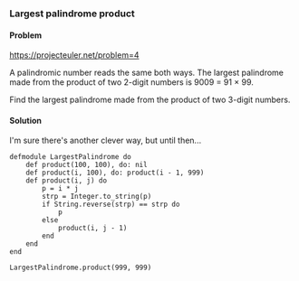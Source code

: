 ### Largest palindrome product

#### Problem

https://projecteuler.net/problem=4

A palindromic number reads the same both ways. The largest palindrome made from the product of two 2-digit numbers is 9009 = 91 × 99.

Find the largest palindrome made from the product of two 3-digit numbers.

#### Solution

I'm sure there's another clever way, but until then...

```
defmodule LargestPalindrome do
    def product(100, 100), do: nil
    def product(i, 100), do: product(i - 1, 999)
    def product(i, j) do
        p = i * j
        strp = Integer.to_string(p)
        if String.reverse(strp) == strp do
            p
        else
            product(i, j - 1)
        end
    end
end

LargestPalindrome.product(999, 999)
```
